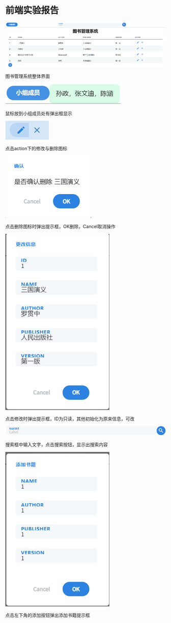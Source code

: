 # 前端实验报告

![main](https://github.com/Reuben-Sun/LibraryManagement/blob/80c0ecb0ce63d2514d5dd55d367533c9a5cf0bce/markdown_Img/main.png)

图书管理系统整体界面

![hover](https://github.com/Reuben-Sun/LibraryManagement/blob/80c0ecb0ce63d2514d5dd55d367533c9a5cf0bce/markdown_Img/hover.png)

鼠标放到小组成员处有弹出框显示



![action](https://github.com/Reuben-Sun/LibraryManagement/blob/80c0ecb0ce63d2514d5dd55d367533c9a5cf0bce/markdown_Img/action.png)

点击action下的修改与删除图标



![delete](https://github.com/Reuben-Sun/LibraryManagement/blob/80c0ecb0ce63d2514d5dd55d367533c9a5cf0bce/markdown_Img/delete.png)

点击删除图标时弹出提示框，OK删除，Cancel取消操作

![change](https://github.com/Reuben-Sun/LibraryManagement/blob/80c0ecb0ce63d2514d5dd55d367533c9a5cf0bce/markdown_Img/change.png)

点击修改时弹出提示框，ID为只读，其他初始化为原来信息，可改

![search](https://github.com/Reuben-Sun/LibraryManagement/blob/80c0ecb0ce63d2514d5dd55d367533c9a5cf0bce/markdown_Img/search.png)

搜索框中输入文字，点击搜索按钮，显示出搜索内容

![add](https://github.com/Reuben-Sun/LibraryManagement/blob/80c0ecb0ce63d2514d5dd55d367533c9a5cf0bce/markdown_Img/add.png)

点击左下角的添加按钮弹出添加书籍提示框

